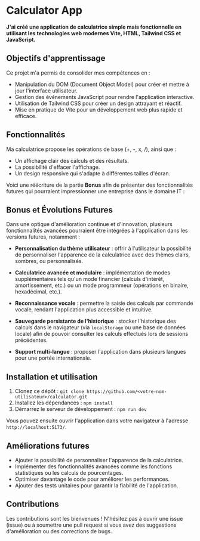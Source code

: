 # Calculator App

**J'ai créé une application de calculatrice simple mais fonctionnelle en utilisant les technologies web modernes Vite, HTML, Tailwind CSS et JavaScript.**

## Objectifs d'apprentissage

Ce projet m'a permis de consolider mes compétences en :

- Manipulation du DOM (Document Object Model) pour créer et mettre à jour l'interface utilisateur.
- Gestion des événements JavaScript pour rendre l'application interactive.
- Utilisation de Tailwind CSS pour créer un design attrayant et réactif.
- Mise en pratique de Vite pour un développement web plus rapide et efficace.

## Fonctionnalités

Ma calculatrice propose les opérations de base (+, -, x, /), ainsi que :

- Un affichage clair des calculs et des résultats.
- La possibilité d'effacer l'affichage.
- Un design responsive qui s'adapte à différentes tailles d'écran.

Voici une réécriture de la partie **Bonus** afin de présenter des fonctionnalités futures qui pourraient impressionner une entreprise dans le domaine IT :

## Bonus et Évolutions Futures

Dans une optique d'amélioration continue et d'innovation, plusieurs fonctionnalités avancées pourraient être intégrées à l'application dans les versions futures, notamment :

- **Personnalisation du thème utilisateur** : offrir à l'utilisateur la possibilité de personnaliser l'apparence de la calculatrice avec des thèmes clairs, sombres, ou personnalisés.
  
- **Calculatrice avancée et modulaire** : implémentation de modes supplémentaires tels qu'un mode financier (calculs d'intérêt, amortissement, etc.) ou un mode programmeur (opérations en binaire, hexadécimal, etc.).

- **Reconnaissance vocale** : permettre la saisie des calculs par commande vocale, rendant l'application plus accessible et intuitive.

- **Sauvegarde persistante de l'historique** : stocker l'historique des calculs dans le navigateur (via `localStorage` ou une base de données locale) afin de pouvoir consulter les calculs effectués lors de sessions précédentes.

- **Support multi-langue** : proposer l'application dans plusieurs langues pour une portée internationale.

## Installation et utilisation

1. Clonez ce dépôt : `git clone https://github.com/<votre-nom-utilisateur>/calculator.git`
2. Installez les dépendances : `npm install`
3. Démarrez le serveur de développement : `npm run dev`

Vous pouvez ensuite ouvrir l'application dans votre navigateur à l'adresse `http://localhost:5173/`.

## Améliorations futures

- Ajouter la possibilité de personnaliser l'apparence de la calculatrice.
- Implémenter des fonctionnalités avancées comme les fonctions statistiques ou les calculs de pourcentages.
- Optimiser davantage le code pour améliorer les performances.
- Ajouter des tests unitaires pour garantir la fiabilité de l'application.

## Contributions

Les contributions sont les bienvenues ! N'hésitez pas à ouvrir une issue (issue) ou à soumettre une pull request si vous avez des suggestions d'amélioration ou des corrections de bugs.

